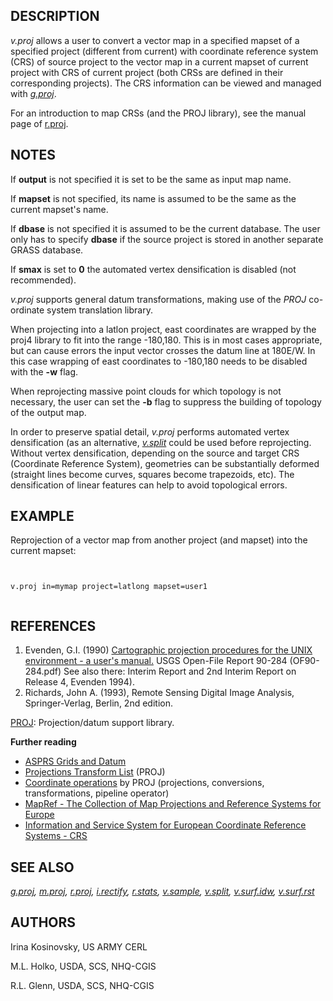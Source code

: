 

## DESCRIPTION

*v.proj* allows a user to convert a vector map in a specified mapset
of a specified project (different from current) with coordinate reference
system (CRS) of source project to the vector map in a current mapset of current
project with CRS of current project (both CRSs are defined in their
corresponding projects). The CRS information can be viewed and managed with
*[g.proj](g.proj.html)*.

For an introduction to map CRSs (and the PROJ library), see the manual page of
[r.proj](r.proj.html).

## NOTES

If **output** is not specified it is set to be the same as input map
name.

If **mapset** is not specified, its name is assumed to be the same
as the current mapset's name.

If **dbase** is not specified it is assumed to be the current
database. The user only has to specify **dbase** if the source
project is stored in another separate GRASS database.

If **smax** is set to **0** the automated vertex densification is
disabled (not recommended).

*v.proj* supports general datum transformations, making use of the
*PROJ* co-ordinate system translation library.

When projecting into a latlon project, east coordinates are wrapped
by the proj4 library to fit into the range -180,180. This is in most cases
appropriate, but can cause errors the input vector crosses the datum line
at 180E/W. In this case wrapping of east coordinates to -180,180 needs
to be disabled with the **-w** flag.

When reprojecting massive point clouds for which topology is not necessary,
the user can set the **-b** flag to suppress the building of topology of
the output map.

In order to preserve spatial detail, *v.proj* performs automated
vertex densification (as an alternative, *[v.split](v.split.html)*
could be used before reprojecting. Without vertex densification, depending on
the source and target CRS (Coordinate Reference System), geometries can be
substantially deformed (straight lines become curves, squares become
trapezoids, etc). The densification of linear features can help to avoid
topological errors.

## EXAMPLE

Reprojection of a vector map from another project (and mapset) into the current mapset:

```


v.proj in=mymap project=latlong mapset=user1


```


## REFERENCES

1. Evenden, G.I. (1990) [Cartographic
   projection procedures for the UNIX environment - a user's manual.](https://proj.org)
   USGS Open-File Report 90-284 (OF90-284.pdf)
   See also there: Interim Report and 2nd Interim Report on Release 4, Evenden 1994).
2. Richards, John A. (1993), Remote Sensing Digital Image Analysis,
   Springer-Verlag, Berlin, 2nd edition.

[PROJ](https://proj.org): Projection/datum support library.

**Further reading**

* [ASPRS Grids and Datum](https://www.asprs.org/asprs-publications/grids-and-datums)
* [Projections Transform List](http://geotiff.maptools.org/proj_list/) (PROJ)
* [Coordinate operations](https://proj.org/operations/index.html) by PROJ (projections, conversions, transformations, pipeline operator)
* [MapRef -
  The Collection of Map Projections and Reference Systems for Europe](https://mapref.org)
* [Information and Service System for European Coordinate Reference Systems - CRS](https://www.crs-geo.eu)


## SEE ALSO

*[g.proj](g.proj.html),
[m.proj](m.proj.html),
[r.proj](r.proj.html),
[i.rectify](i.rectify.html),
[r.stats](r.stats.html),
[v.sample](v.sample.html),
[v.split](v.split.html),
[v.surf.idw](v.surf.idw.html),
[v.surf.rst](v.surf.rst.html)*

## AUTHORS

Irina Kosinovsky, US ARMY CERL

M.L. Holko, USDA, SCS, NHQ-CGIS

R.L. Glenn, USDA, SCS, NHQ-CGIS
